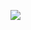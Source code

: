 ![](https://github-profile-summary-cards.vercel.app/api/cards/profile-details?username=tlatjdgh3778&theme=monokai)
